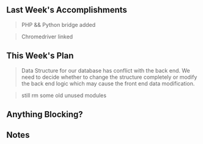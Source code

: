 ## Last Week's Accomplishments

> PHP && Python bridge added

> Chromedriver linked

## This Week's Plan

> Data Structure for our database has conflict with the back end. We need to decide whether to change the structure completely or modify the back end logic which may cause the front end data modification. 

> still rm some old unused modules

## Anything Blocking?

## Notes

